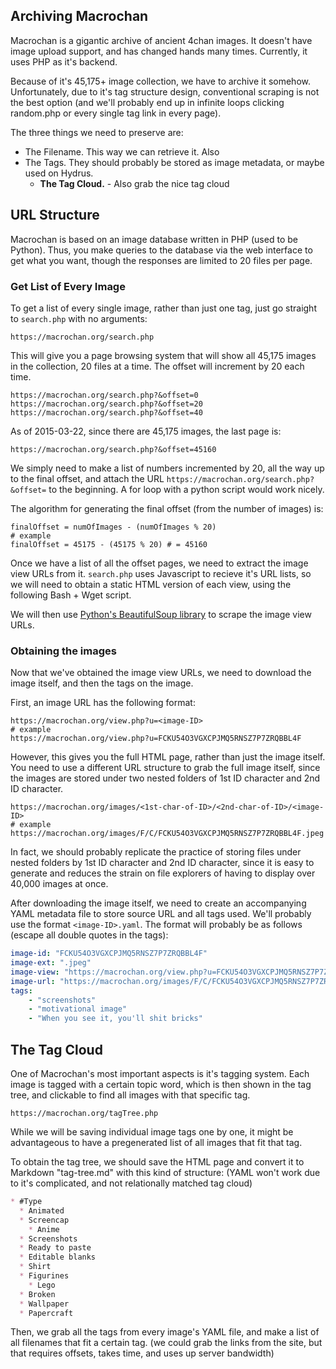 ## Archiving Macrochan

Macrochan is a gigantic archive of ancient 4chan images. It doesn't have image upload support, and has changed hands many times. Currently, it uses PHP as it's backend.

Because of it's 45,175+ image collection, we have to archive it somehow. Unfortunately, due to it's tag structure design, conventional scraping is not the best option (and we'll probably end up in infinite loops clicking random.php or every single tag link in every page).

The three things we need to preserve are:

* The Filename. This way we can retrieve it. Also
* The Tags. They should probably be stored as image metadata, or maybe used on Hydrus. 
  * **The Tag Cloud.** - Also grab the nice tag cloud

## URL Structure

Macrochan is based on an image database written in PHP (used to be Python). Thus, you make queries to the database via the web interface to get what you want, though the responses are limited to 20 files per page.

### Get List of Every Image

To get a list of every single image, rather than just one tag, just go straight to `search.php` with no arguments:

    https://macrochan.org/search.php

This will give you a page browsing system that will show all 45,175 images in the collection, 20 files at a time. The offset will increment by 20 each time.

    https://macrochan.org/search.php?&offset=0
    https://macrochan.org/search.php?&offset=20
    https://macrochan.org/search.php?&offset=40

As of 2015-03-22, since there are 45,175 images, the last page is:

    https://macrochan.org/search.php?&offset=45160

We simply need to make a list of numbers incremented by 20, all the way up to the final offset, and attach the URL `https://macrochan.org/search.php?&offset=` to the beginning. A for loop with a python script would work nicely.

The algorithm for generating the final offset (from the number of images) is:

    finalOffset = numOfImages - (numOfImages % 20)
    # example
    finalOffset = 45175 - (45175 % 20) # = 45160

Once we have a list of all the offset pages, we need to extract the image view URLs from it. `search.php` uses Javascript to recieve it's URL lists, so we will need to obtain a static HTML version of each view, using the following Bash + Wget script.

We will then use [Python's BeautifulSoup library](http://www.pythonforbeginners.com/beautifulsoup/web-scraping-with-beautifulsoup) to scrape the image view URLs.

### Obtaining the images

Now that we've obtained the image view URLs, we need to download the image itself, and then the tags on the image.

First, an image URL has the following format:

    https://macrochan.org/view.php?u=<image-ID>
    # example
    https://macrochan.org/view.php?u=FCKU54O3VGXCPJMQ5RNSZ7P7ZRQBBL4F

However, this gives you the full HTML page, rather than just the image itself. You need to use a different URL structure to grab the full image itself, since the images are stored under two nested folders of 1st ID character and 2nd ID character.

    https://macrochan.org/images/<1st-char-of-ID>/<2nd-char-of-ID>/<image-ID>
    # example
    https://macrochan.org/images/F/C/FCKU54O3VGXCPJMQ5RNSZ7P7ZRQBBL4F.jpeg

In fact, we should probably replicate the practice of storing files under nested folders by 1st ID character and 2nd ID character, since it is easy to generate and reduces the strain on file explorers of having to display over 40,000 images at once.

After downloading the image itself, we need to create an accompanying YAML metadata file to store source URL and all tags used. We'll probably use the format `<image-ID>.yaml`. The format will probably be as follows (escape all double quotes in the tags):

```yaml
image-id: "FCKU54O3VGXCPJMQ5RNSZ7P7ZRQBBL4F"
image-ext: ".jpeg"
image-view: "https://macrochan.org/view.php?u=FCKU54O3VGXCPJMQ5RNSZ7P7ZRQBBL4F"
image-url: "https://macrochan.org/images/F/C/FCKU54O3VGXCPJMQ5RNSZ7P7ZRQBBL4F.jpeg"
tags:
    - "screenshots"
    - "motivational image"
    - "When you see it, you'll shit bricks"
```

## The Tag Cloud

One of Macrochan's most important aspects is it's tagging system. Each image is tagged with a certain topic word, which is then shown in the tag tree, and clickable to find all images with that specific tag.

    https://macrochan.org/tagTree.php

While we will be saving individual image tags one by one, it might be advantageous to have a pregenerated list of all images that fit that tag.

To obtain the tag tree, we should save the HTML page and convert it to Markdown "tag-tree.md" with this kind of structure: (YAML won't work due to it's complicated, and not relationally matched tag cloud)

```markdown
* #Type
  * Animated
  * Screencap
    * Anime
  * Screenshots
  * Ready to paste
  * Editable blanks
  * Shirt
  * Figurines
    * Lego
  * Broken
  * Wallpaper
  * Papercraft
```

Then, we grab all the tags from every image's YAML file, and make a list of all filenames that fit a certain tag. (we could grab the links from the site, but that requires offsets, takes time, and uses up server bandwidth)
